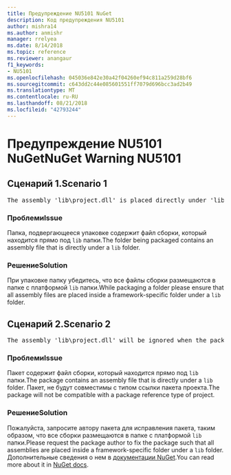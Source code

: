 ```yaml
---
title: Предупреждение NU5101 NuGet
description: Код предупреждения NU5101
author: mishra14
ms.author: anmishr
manager: rrelyea
ms.date: 8/14/2018
ms.topic: reference
ms.reviewer: anangaur
f1_keywords:
- NU5101
ms.openlocfilehash: 045036e842e30a42f04260ef94c811a259d28bf6
ms.sourcegitcommit: c643dd2c44e085601551ff7079d696bcc3ad2b49
ms.translationtype: MT
ms.contentlocale: ru-RU
ms.lasthandoff: 08/21/2018
ms.locfileid: "42793244"
---
```

# <a name="nuget-warning-nu5101"></a><span data-ttu-id="ed235-103">Предупреждение NU5101 NuGet</span><span class="sxs-lookup"><span data-stu-id="ed235-103">NuGet Warning NU5101</span></span>

## <a name="scenario-1"></a><span data-ttu-id="ed235-104">Сценарий 1.</span><span class="sxs-lookup"><span data-stu-id="ed235-104">Scenario 1</span></span>
<pre>The assembly 'lib\project.dll' is placed directly under 'lib' folder. It is recommended that assemblies be placed inside a framework-specific folder. Move it into a framework-specific folder.</pre>

### <a name="issue"></a><span data-ttu-id="ed235-105">Проблеми</span><span class="sxs-lookup"><span data-stu-id="ed235-105">Issue</span></span>

<span data-ttu-id="ed235-106">Папка, подвергающееся упаковке содержит файл сборки, который находится прямо под `lib` папки.</span><span class="sxs-lookup"><span data-stu-id="ed235-106">The folder being packaged contains an assembly file that is directly under a `lib` folder.</span></span>


### <a name="solution"></a><span data-ttu-id="ed235-107">Решение</span><span class="sxs-lookup"><span data-stu-id="ed235-107">Solution</span></span>

<span data-ttu-id="ed235-108">При упаковке папку убедитесь, что все файлы сборки размещаются в папке с платформой `lib` папки.</span><span class="sxs-lookup"><span data-stu-id="ed235-108">While packaging a folder please ensure that all assembly files are placed inside a framework-specific folder under a `lib` folder.</span></span>


## <a name="scenario-2"></a><span data-ttu-id="ed235-109">Сценарий 2.</span><span class="sxs-lookup"><span data-stu-id="ed235-109">Scenario 2</span></span>
<pre>The assembly 'lib\project.dll' will be ignored when the package is installed after the migration.</pre>

### <a name="issue"></a><span data-ttu-id="ed235-110">Проблеми</span><span class="sxs-lookup"><span data-stu-id="ed235-110">Issue</span></span>

<span data-ttu-id="ed235-111">Пакет содержит файл сборки, который находится прямо под `lib` папки.</span><span class="sxs-lookup"><span data-stu-id="ed235-111">The package contains an assembly file that is directly under a `lib` folder.</span></span> <span data-ttu-id="ed235-112">Пакет, не будут совместимы с типом ссылки пакета проекта.</span><span class="sxs-lookup"><span data-stu-id="ed235-112">The package will not be compatible with a package reference type of project.</span></span>


### <a name="solution"></a><span data-ttu-id="ed235-113">Решение</span><span class="sxs-lookup"><span data-stu-id="ed235-113">Solution</span></span>

<span data-ttu-id="ed235-114">Пожалуйста, запросите автору пакета для исправления пакета, таким образом, что все сборки размещаются в папке с платформой `lib` папки.</span><span class="sxs-lookup"><span data-stu-id="ed235-114">Please request the package author to fix the package such that all assemblies are placed inside a framework-specific folder under a `lib` folder.</span></span> <span data-ttu-id="ed235-115">Дополнительные сведения о нем в [документации NuGet](https://docs.microsoft.com/en-us/nuget/reference/migrate-packages-config-to-package-reference).</span><span class="sxs-lookup"><span data-stu-id="ed235-115">You can read more about it in [NuGet docs](https://docs.microsoft.com/en-us/nuget/reference/migrate-packages-config-to-package-reference).</span></span>


